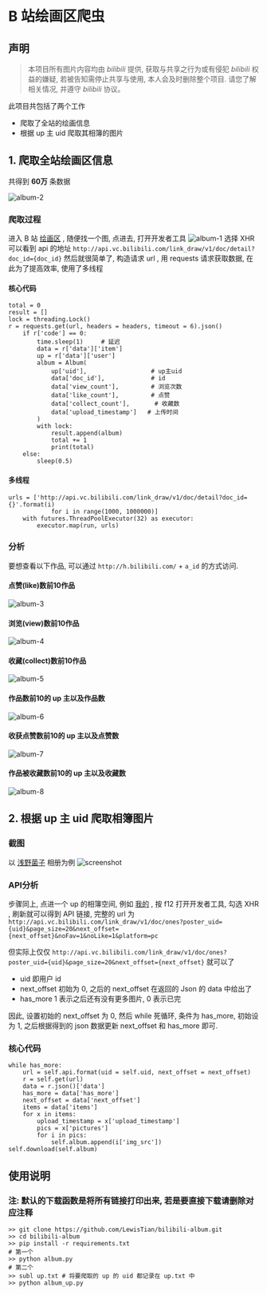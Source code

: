 # B 站绘画区爬虫

## 声明
> 本项目所有图片内容均由 *bilibili* 提供, 获取与共享之行为或有侵犯 *bilibili* 权益的嫌疑, 若被告知需停止共享与使用, 本人会及时删除整个项目. 请您了解相关情况, 并遵守 *bilibili* 协议。

此项目共包括了两个工作
- 爬取了全站的绘画信息
- 根据 up 主 uid 爬取其相簿的图片

## 1. 爬取全站绘画区信息
共得到 **60万** 条数据

![album-2](https://github.com/LewisTian/bilibili-album/blob/master/images/album-2.png)
### 爬取过程
进入 B 站 [绘画区](http://h.bilibili.com/d) , 随便找一个图, 点进去, 打开开发者工具
![album-1](https://github.com/LewisTian/bilibili-album/blob/master/images/album-1.png)
选择 XHR 可以看到 api 的地址
`http://api.vc.bilibili.com/link_draw/v1/doc/detail?doc_id={doc_id}`
然后就很简单了, 构造请求 url , 用 requests 请求获取数据, 在此为了提高效率, 使用了多线程
#### 核心代码
```
total = 0
result = []
lock = threading.Lock()
r = requests.get(url, headers = headers, timeout = 6).json()
    if r['code'] == 0:
        time.sleep(1)     # 延迟
        data = r['data']['item']
        up = r['data']['user']
        album = Album(
            up['uid'],                  # up主uid
            data['doc_id'],             # id
            data['view_count'],         # 浏览次数
            data['like_count'],         # 点赞
            data['collect_count'],       # 收藏数
            data['upload_timestamp']   # 上传时间
        )
        with lock:
            result.append(album)
            total += 1
            print(total)
    else:
        sleep(0.5)
```
#### 多线程
```
urls = ['http://api.vc.bilibili.com/link_draw/v1/doc/detail?doc_id={}'.format(i)
            for i in range(1000, 1000000)]
    with futures.ThreadPoolExecutor(32) as executor:
        executor.map(run, urls)
``` 
### 分析
要想查看以下作品, 可以通过 `http://h.bilibili.com/` + `a_id` 的方式访问.
#### 点赞(like)数前10作品
![album-3](https://github.com/LewisTian/bilibili-album/blob/master/images/album-3.png)

#### 浏览(view)数前10作品
![album-4](https://github.com/LewisTian/bilibili-album/blob/master/images/album-4.png)

#### 收藏(collect)数前10作品
![album-5](https://github.com/LewisTian/bilibili-album/blob/master/images/album-5.png)

#### 作品数前10的 up 主以及作品数
![album-6](https://github.com/LewisTian/bilibili-album/blob/master/images/album-6.png)

#### 收获点赞数前10的 up 主以及点赞数
![album-7](https://github.com/LewisTian/bilibili-album/blob/master/images/album-7.png)

#### 作品被收藏数前10的 up 主以及收藏数
![album-8](https://github.com/LewisTian/bilibili-album/blob/master/images/album-8.png)

## 2. 根据 up 主 uid 爬取相簿图片
### 截图
以 [浅野菌子](http://link.bilibili.com/p/world/index#/8581342/world/) 相册为例
![screenshot](https://i.loli.net/2017/11/08/5a02eec274479.png "浅野菌子")

### API分析
步骤同上, 点进一个 up 的相簿空间, 例如 [我的](http://link.bilibili.com/p/world/index#/9272615/world/) , 按 f12 打开开发者工具, 勾选 XHR , 刷新就可以得到 API 链接, 完整的 url 为 `http://api.vc.bilibili.com/link_draw/v1/doc/ones?poster_uid={uid}&page_size=20&next_offset={next_offset}&noFav=1&noLike=1&platform=pc` 

但实际上仅仅 `http://api.vc.bilibili.com/link_draw/v1/doc/ones?poster_uid={uid}&page_size=20&next_offset={next_offset}` 就可以了

- uid
即用户 id
- next_offset
初始为 0, 之后的 next_offset 在返回的 Json 的 data 中给出了
- has_more
1 表示之后还有没有更多图片, 0 表示已完

因此, 设置初始的 next_offset 为 0, 然后 while 死循环, 条件为 has_more, 初始设为 1, 之后根据得到的 json 数据更新 next_offset 和 has_more 即可.

### 核心代码
```
while has_more:
    url = self.api.format(uid = self.uid, next_offset = next_offset)
    r = self.get(url)
    data = r.json()['data']
    has_more = data['has_more']
    next_offset = data['next_offset']
    items = data['items']
    for x in items:
        upload_timestamp = x['upload_timestamp']
        pics = x['pictures']
        for i in pics:
            self.album.append(i['img_src'])
self.download(self.album)
```

## 使用说明
### 注: 默认的下载函数是将所有链接打印出来, 若是要直接下载请删除对应注释
```
>> git clone https://github.com/LewisTian/bilibili-album.git
>> cd bilibili-album
>> pip install -r requirements.txt
# 第一个
>> python album.py
# 第二个
>> subl up.txt # 将要爬取的 up 的 uid 都记录在 up.txt 中
>> python album_up.py

```
